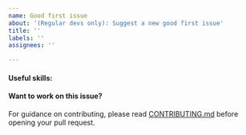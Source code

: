 ```yaml
---
name: Good first issue
about: '(Regular devs only): Suggest a new good first issue'
title: ''
labels: ''
assignees: ''

---
```


<!-- Needs the label "good first issue" assigned manually before or after opening -->

<!-- A good first issue is an uncontroversial issue, that has a relatively unique and obvious solution -->

<!-- Motivate the issue and explain the solution briefly -->

#### Useful skills:

<!-- (For example, “C++11 std::thread”, “Qt5 GUI and async GUI design” or “basic understanding of USDI staking and the USDI RPC interface”.) -->

#### Want to work on this issue?

For guidance on contributing, please read [CONTRIBUTING.md](https://github.com/USDI-AmericanFederalTrust/USDI/blob/master/CONTRIBUTING.md) before opening your pull request.
